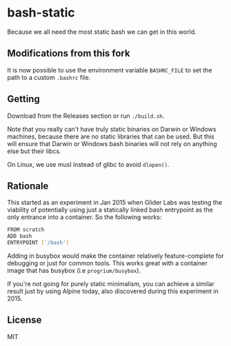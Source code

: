# bash-static

Because we all need the most static bash we can get in this world.

## Modifications from this fork

It is now possible to use the environment variable `BASHRC_FILE` to set the path
to a custom `.bashrc` file.

## Getting

Download from the Releases section or run `./build.sh`.

Note that you really can't have truly static binaries on Darwin or
Windows machines, because there are no static libraries that can be used.
But this will ensure that Darwin or Windows bash binaries will not rely on
anything else but their libcs.

On Linux, we use musl instead of glibc to avoid `dlopen()`.

## Rationale

This started as an experiment in Jan 2015 when Glider Labs was testing the
viability of potentially using just a statically linked bash entrypoint
as the only entrance into a container. So the following works:

```sh
FROM scratch
ADD bash
ENTRYPOINT ['/bash']
```

Adding in busybox would make the container relatively feature-complete
for debugging or just for common tools. This works great with a
container image that has busybox (i.e `progrium/busybox`).

If you're not going for purely static minimalism, you can achieve a similar
result just by using Alpine today, also discovered during this experiment in 2015.

## License

MIT
